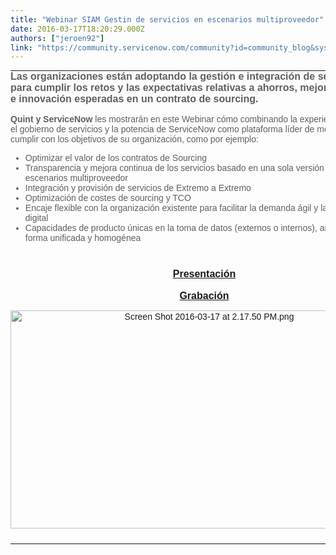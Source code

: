 ```yaml
---
title: "Webinar SIAM Gestin de servicios en escenarios multiproveedor"
date: 2016-03-17T18:20:29.000Z
authors: ["jeroen92"]
link: "https://community.servicenow.com/community?id=community_blog&sys_id=9adce665dbd0dbc01dcaf3231f9619f5"
---
```

<table border="0" cellpadding="0" cellspacing="0" style="color: #000000; font-family: Times; font-size: 0px; width: 100%;"><tbody><tr><td align="left" style="padding: 0 0 15px; font-family: Arial, Helvetica, sans-serif; font-size: 16px; color: #5f6062;"><strong>Las organizaciones están adoptando la gestión e integración de servicios (SIAM) para cumplir los retos y las expectativas relativas a ahorros, mejoras del servicio e innovación esperadas en un contrato de sourcing.</strong></td></tr><tr><td align="left" style="font-family: Arial, Helvetica, sans-serif; font-size: 14px; color: #5f6062; padding: 0 0 10px;" valign="top"><strong>Quint y ServiceNow</strong> les mostrarán en este Webinar cómo combinando la experiencia de Quint en el gobierno de servicios y la potencia de ServiceNow como plataforma lí­der de mercado ayudarán a cumplir con los objetivos de su organización, como por ejemplo:<ul><li>Optimizar el valor de los contratos de Sourcing</li><li>Transparencia y mejora continua de los servicios basado en una sola versión de la verdad, ante escenarios multiproveedor</li><li>Integración y provisión de servicios de Extremo a Extremo</li><li>Optimización de costes de sourcing y TCO</li><li>Encaje flexible con la organización existente para facilitar la demanda ágil y la transformación digital</li><li>Capacidades de producto únicas en la toma de datos (externos o internos), análisis, reporte de forma unificada y homogénea</li></ul></td></tr><tr><td align="left" style="font-family: Arial, Helvetica, sans-serif; font-size: 14px; color: #5f6062; padding: 0px 0px 10px; text-align: center;" valign="top"><p><span style="font-size: 12pt; line-height: 1.5;"><strong><span class="s1"><a title="ages.connect.servicenow.com/Web/ServiceNowDotCom/%7B2e3d72ef-4ec5-45ff-88e2-3f5d0a92fa3e%7D_SIAM_Quint_ServiceNow25FEB16.pdf" href="http://images.connect.servicenow.com/Web/ServiceNowDotCom/%7B2e3d72ef-4ec5-45ff-88e2-3f5d0a92fa3e%7D_SIAM_Quint_ServiceNow25FEB16.pdf">Presentación</a></span></strong></span></p><p class="p1"><span style="font-size: 12pt;"><strong><span class="s1"><a title="vent.on24.com/eventRegistration/EventLobbyServlet?target=reg20.jsp&referrer=&eventid=1129481&sessionid=1&key=EDAC201A8EC5917BD1A2736CAC3430A9&regTag=&sourcepage=register" href="https://event.on24.com/eventRegistration/EventLobbyServlet?target=reg20.jsp&amp;referrer=&amp;eventid=1129481&amp;sessionid=1&amp;key=EDAC201A8EC5917BD1A2736CAC3430A9&amp;regTag=&amp;sourcepage=register">Grabación</a></span></strong></span></p><p class="p1"><a href="http://images.connect.servicenow.com/Web/ServiceNowDotCom/%7B2e3d72ef-4ec5-45ff-88e2-3f5d0a92fa3e%7D_SIAM_Quint_ServiceNow25FEB16.pdf"><img   alt="Screen Shot 2016-03-17 at 2.17.50 PM.png" class="image-1 jive-image" src="7cc95c86db581f048c8ef4621f96194a.iix" style="width: 620px; height: 349px;"/></a></p></td></tr></tbody></table>